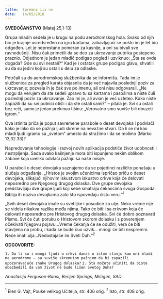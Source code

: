 ```yaml
---
title:  Spremni ili ne  
date:   14/05/2018
---
```


**SVEDOČANSTVO** (Matej 25,1-13)

Grupa mladih sedela je u krugu na podu aerodromskog hola. Svako od njih bio je krajnje usredsređen na igru kartama, zabavljajući se pošto im je let bio odgođen. Let je neprestano pomeran za kasnije, a oni su bivali sve ravnodušniji. Nisu čak primetili da se deo za ukrcavanje putnika postepeno praznio. Odjednom je jedan mladić podigao pogled i uzviknuo: „Šta se ovde događa? Gde su svi nestali?“ Kad je i ostatak grupe podigao glavu, shvatili su da su jedini koji su ostali u delu za odlaske.

Potrčali su do aerodromskog službenika da se informišu. Tada im je službenica za pregled karata objasnila da je već najavila poslednji poziv za ukrcavanje; pozvala ih je čak sve po imenu, ali oni nisu odgovarali. „Ne mogu da verujem da ste sedeli upravo tu sa kartama i pasošima a niste čuli poslednji poziv za ukrcavanje. Žao mi je, ali avion je već uzleteo. Kako niste zapazili da su svi putnici otišli i da ste ostali sami?“ – pitala je. Svi su ostali bez reči, samo je jedan prekinuo tišinu: „Verovatno smo suviše bili obuzeti igrom.“

Ova istinita priča je poput savremene parabole o deset devojaka i podvlači kako je lako da se pažnja ljudi skrene na nevažne stvari. Da li se mi kao mladi ljudi  igramo sa „svetom“ umesto da stražimo i da se molimo (Marko 13,32.33)?

Napredovanje tehnologije i razvoj novih aplikacija podstiče život udobnosti i nestrpljenja. Sada svako kašnjenje mora biti ispunjeno nekim oblikom zabave  koja uveliko odvlači pažnju sa naše misije.

U paraboli o deset devojaka saznajemo da se pojedinci različito ponašaju u slučaju odgađanja. „Hristos je svojim učenicima ispričao priču o deset devojaka, slikajući njihovim iskustvom iskustvo crkve koja će delovati neposredno pre Njegovog drugog dolaska.
Dve grupe devojaka predstavljaju dve grupe ljudi koji sebe smatraju čekaocima svoga Gospoda. Biblija ih naziva devojkama zato što ispovedaju čistu veru.“<sup>1</sup>

„Svih deset devojaka imale su svetiljke i posudice za ulje. Neko vreme nije se videla nikakva razlika među njima. Tako će biti i sa crkvom koja će delovati neposredno pre Hristovog drugog dolaska. Svi će dobro poznavati Pismo. Svi će čuti poruku o Hristovom skorom dolasku i s poverenjem očekivati Njegovu pojavu...Vreme čekanja će se odužiti, vera će biti stavljena na probu, i kada se bude čuo uzvik... mnogi će biti nespremni. Neće imati ulja...Nedostajaće im Sveti Duh.“<sup>2</sup>

**ODGOVORITE:**

`1. Da li su i mnogi ljudi u crkvi danas u istom stanju kao oni mladi na aerodromu – sa suviše skrenutom pažnjom da bi zapazili upozoravajuće znake Drugog dolaska?`
`2. Šta možete učiniti da biste obezbedili da vam život ne bude lišen Svetog Duha?`

*Anastasija Ferguson-Bansi, Berijen Springs, Mičigen, SAD*
__________

<sup>1</sup>	Elen G. Vajt, Pouke velikog Učitelja,  str. 406 orig.
<sup>2</sup>	Isto, str. 408 orig.
